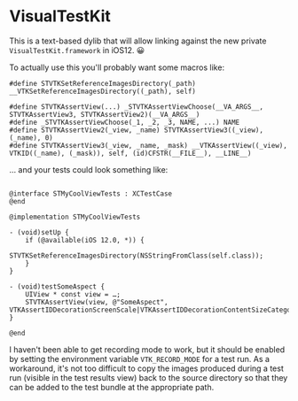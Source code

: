 # VisualTestKit

This is a text-based dylib that will allow linking against the new private `VisualTestKit.framework` in iOS12. :grinning:

To actually use this you'll probably want some macros like:
```objc
#define STVTKSetReferenceImagesDirectory(_path) __VTKSetReferenceImagesDirectory((_path), self)

#define STVTKAssertView(...) _STVTKAssertViewChoose(__VA_ARGS__, STVTKAssertView3, STVTKAssertView2)(__VA_ARGS__)
#define _STVTKAssertViewChoose(_1, _2, _3, NAME, ...) NAME
#define STVTKAssertView2(_view, _name) STVTKAssertView3((_view), (_name), 0)
#define STVTKAssertView3(_view, _name, _mask) __VTKAssertView((_view), VTKID((_name), (_mask)), self, (id)CFSTR(__FILE__), __LINE__)
```

… and your tests could look something like:
```objc

@interface STMyCoolViewTests : XCTestCase
@end

@implementation STMyCoolViewTests

- (void)setUp {
    if (@available(iOS 12.0, *)) {
        STVTKSetReferenceImagesDirectory(NSStringFromClass(self.class));
    }
}

- (void)testSomeAspect {
    UIView * const view = …;
    STVTKAssertView(view, @"SomeAspect", VTKAssertIDDecorationScreenScale|VTKAssertIDDecorationContentSizeCategory);
}

@end

```


I haven't been able to get recording mode to work, but it should be enabled by setting the environment variable `VTK_RECORD_MODE` for a test run.
As a workaround, it's not too difficult to copy the images produced during a test run (visible in the test results view) back to the source directory so that they can be added to the test bundle at the appropriate path.

